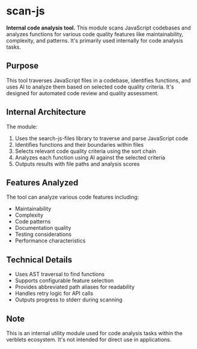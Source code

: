 # scan-js

**Internal code analysis tool.** This module scans JavaScript codebases and analyzes functions for various code quality features like maintainability, complexity, and patterns. It's primarily used internally for code analysis tasks.

## Purpose

This tool traverses JavaScript files in a codebase, identifies functions, and uses AI to analyze them based on selected code quality criteria. It's designed for automated code review and quality assessment.

## Internal Architecture

The module:
1. Uses the search-js-files library to traverse and parse JavaScript code
2. Identifies functions and their boundaries within files
3. Selects relevant code quality criteria using the sort chain
4. Analyzes each function using AI against the selected criteria
5. Outputs results with file paths and analysis scores

## Features Analyzed

The tool can analyze various code features including:
- Maintainability
- Complexity
- Code patterns
- Documentation quality
- Testing considerations
- Performance characteristics

## Technical Details

- Uses AST traversal to find functions
- Supports configurable feature selection
- Provides abbreviated path aliases for readability
- Handles retry logic for API calls
- Outputs progress to stderr during scanning

## Note

This is an internal utility module used for code analysis tasks within the verblets ecosystem. It's not intended for direct use in applications.